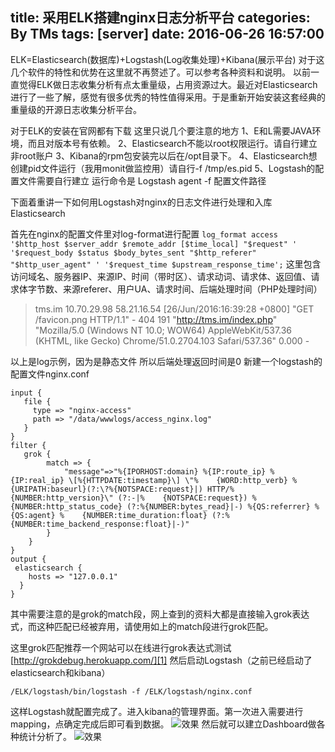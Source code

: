 title: 采用ELK搭建nginx日志分析平台
categories: By TMs
tags: [server]
date: 2016-06-26 16:57:00
---

ELK=Elasticsearch(数据库)+Logstash(Log收集处理)+Kibana(展示平台)
对于这几个软件的特性和优势在这里就不再赘述了。可以参考各种资料和说明。
以前一直觉得ELK做日志收集分析有点太重量级，占用资源过大。最近对Elasticsearch进行了一些了解，感觉有很多优秀的特性值得采用。于是重新开始安装这套经典的重量级的开源日志收集分析平台。

对于ELK的安装在官网都有下载
这里只说几个要注意的地方
1、E和L需要JAVA环境，而且对版本号有依赖。
2、Elasticsearch不能以root权限运行。请自行建立非root账户
3、Kibana的rpm包安装完以后在/opt目录下。
4、Elasticsearch想创建pid文件运行（我用monit做监控用）请自行-f /tmp/es.pid
5、Logstash的配置文件需要自行建立 运行命令是 Logstash agent -f 配置文件路径

下面着重讲一下如何用Logstash对nginx的日志文件进行处理和入库Elasticsearch

首先在nginx的配置文件里对log-format进行配置
`log_format access '$http_host $server_addr $remote_addr [$time_local] "$request" '
                    '$request_body $status $body_bytes_sent "$http_referer" "$http_user_agent" '
                    '$request_time $upstream_response_time';`
这里包含 访问域名、服务器IP、来源IP、时间（带时区）、请求动词、请求体、返回值、请求体字节数、来源referer、用户UA、请求时间、后端处理时间（PHP处理时间）

> tms.im 10.70.29.98 58.21.16.54 [26/Jun/2016:16:39:28 +0800] "GET /favicon.png HTTP/1.1" - 404 191 "http://tms.im/index.php" "Mozilla/5.0 (Windows NT 10.0; WOW64) AppleWebKit/537.36 (KHTML, like Gecko) Chrome/51.0.2704.103 Safari/537.36" 0.000 -

以上是log示例，因为是静态文件 所以后端处理返回时间是0
新建一个logstash的配置文件nginx.conf 

    input {
       file {
         type => "nginx-access"
         path => "/data/wwwlogs/access_nginx.log"
       }
    }
    filter {
       grok {
            match => {
                "message"=>"%{IPORHOST:domain} %{IP:route_ip} %{IP:real_ip} \[%{HTTPDATE:timestamp}\] \"%    {WORD:http_verb} %{URIPATH:baseurl}(?:\?%{NOTSPACE:request}|) HTTP/%{NUMBER:http_version}\" (?:-|%    {NOTSPACE:request}) %{NUMBER:http_status_code} (?:%{NUMBER:bytes_read}|-) %{QS:referrer} %{QS:agent} %    {NUMBER:time_duration:float} (?:%{NUMBER:time_backend_response:float}|-)"
            }
        }
    }
    output {
     elasticsearch {
        hosts => "127.0.0.1"
      }
    }

其中需要注意的是grok的match段，网上查到的资料大都是直接输入grok表达式，而这种匹配已经被弃用，请使用如上的match段进行grok匹配。

这里grok匹配推荐一个网站可以在线进行grok表达式测试
[http://grokdebug.herokuapp.com/][1]
然后启动Logstash（之前已经启动了elasticsearch和kibana）

    /ELK/logstash/bin/logstash -f /ELK/logstash/nginx.conf

这样Logstash就配置完成了。进入kibana的管理界面。第一次进入需要进行mapping，点确定完成后即可看到数据。
![效果][2]
然后就可以建立Dashboard做各种统计分析了。
![效果][3]

  [1]: http://grokdebug.herokuapp.com/
  [2]: https://dn-tms.qbox.me/textimg/5.png
  [3]: https://dn-tms.qbox.me/textimg/6.png
